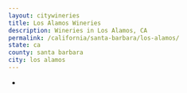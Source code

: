 ```yaml
---
layout: citywineries
title: Los Alamos Wineries
description: Wineries in Los Alamos, CA
permalink: /california/santa-barbara/los-alamos/
state: ca
county: santa barbara
city: los alamos
---
```

-
